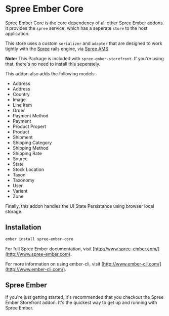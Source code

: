 # Spree Ember Core

Spree Ember Core is the core dependency of all other Spree Ember addons.  It
provides the `spree` service, which has a seperate `store` to the host
application.

This store uses a custom `serializer` and `adapter` that are
designed to work tightly with the [Spree](http://github.com/spree/spree) rails 
engine, via [Spree AMS](http://github.com/hhff/spree_ams).

**Note:** This Package is included with `spree-ember-storefront`.  If you're
using that, there's no need to install this seperately.

This addon also adds the following models:
* Address
* Address
* Country
* Image
* Line Item
* Order
* Payment Method
* Payment
* Product Propert
* Product
* Shipment
* Shipping Category
* Shipping Method
* Shipping Rate
* Source
* State
* Stock Location
* Taxon
* Taxonomy
* User
* Variant
* Zone

Finally, this addon handles the UI State Persistance using browser local
storage. 

## Installation

```bash
ember install spree-ember-core
```

For full Spree Ember documentation, visit [http://www.spree-ember.com/](http://www.spree-ember.com).

For more information on using ember-cli, visit [http://www.ember-cli.com/](http://www.ember-cli.com/).

## Spree Ember

If you're just getting started, it's recommended that you checkout the Spree
Ember Storefront addon.  It's the quickest way to get up and running with Spree
Ember.
